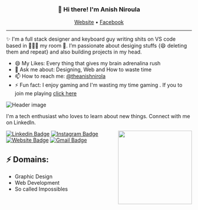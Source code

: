
<h3 align="center">👋 Hi there! I'm Anish Niroula</h3>
<p align="center">
  <a href="http://anishniroula.rf.gd/">Website</a> •
  <a href="https://facebook.com/theanishniroula">Facebook</a>
</p>

---
✨ I'm a full stack designer and keyboard guy writing shits on VS code based in 🤔🤔🤔 my room 🤔. I’m passionate about desiging stuffs {😄 deleting them and repeat} and also building projects in my head. 

- 😄 My Likes: Every thing that gives my brain adrenalina rush   
- 💬 Ask me about: Designing,  Web and How to waste time
- 📫 How to reach me: [@theanishnirola](https://facebook.com/theanishniroula)
- ⚡ Fun fact: I enjoy gaming and I'm wasting my time gaming . If you to join me playing [click here](https://www.youtube.com/channel/UCAN-30VlnvW5YAw7jZ32zFw)

<!--
[![Anish's github stats](https://github-readme-stats.vercel.app/api?username=theanishniroula)](https://github.com/theanishniroula/github-readme-stats)
-->


![Header image](https://raw.githubusercontent.com/jayrajroshan/jayrajroshan/master/gitbanner-anishniroula.png)
<!-- You can create your own header images using Canva, it has a lot of templates. If you do, use the following link https://www.canva.com/join/celeriac-tread-jellyfish -->
I'm a tech enthusiast who loves to learn about new things. Connect with me on LinkedIn.

<img align='right' src='https://media.giphy.com/media/bcKmIWkUMCjVm/giphy.gif' width='200"'>


[![Linkedin Badge](https://img.shields.io/badge/-JayrajRoshan-blue?style=flat-square&logo=Linkedin&logoColor=white&link=https://www.linkedin.com/in/jayraj-roshan/)](https://www.linkedin.com/in/jayraj-roshan/)
[![Instagram Badge](https://img.shields.io/badge/-roshanjayraj-e4405f?style=flat-square&logo=Instagram&logoColor=white&link=https://www.instagram.com/roshanjayraj/)](https://www.instagram.com/roshanjayraj/)
[![Website Badge](https://img.shields.io/badge/-jayraj.co.in-e34f26?style=flat-square&logo=HTML5&logoColor=white&link=https://jayraj.co.in/)](https://jayraj.co.in/)
[![Gmail Badge](https://img.shields.io/badge/-mail@jayraj.co.in-d14836?style=flat-square&logo=Gmail&logoColor=white&link=mailto:mail@jayraj.co.in)](mailto:mail@jayraj.co.in)
## ⚡ Domains:
- Graphic Design
- Web Development
- So called Impossibles

